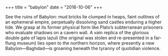 +++
title = "babylon"
date = "2016-10-06"
+++

See the ruins of Babylon: mud bricks lie clumped in heaps, faint outlines of an ephemeral empire, perpetually dissolving sand castles enduring a higher tide. We grasp at its former physical form like Plato’s subterranean prisoners who evaluate shadows on a cavern wall. A vain replica of the glorious double gate of lapis lazuli (the original was stolen and re-presented in a far-flung museum) lies open to the northern horizon, where presently a new Babylon—Baghdad—is groaning beneath the tyranny of quotidian violence.